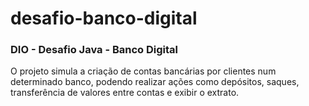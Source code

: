 # desafio-banco-digital

### DIO - Desafio Java - Banco Digital

O projeto simula a criação de contas bancárias por clientes num determinado banco, podendo realizar ações como depósitos, saques, transferência de valores entre contas e exibir o extrato.
